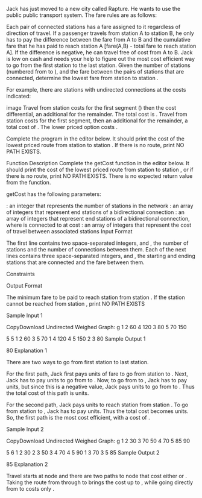Jack has just moved to a new city called Rapture. He wants to use the public public transport system. The fare rules are as follows:

Each pair of connected stations has a fare assigned to it regardless of direction of travel.
If a passenger travels from station A to station B, he only has to pay the difference between the fare from A to B and the cumulative fare that he has paid to reach station A [fare(A,B) - total fare to reach station A]. If the difference is negative, he can travel free of cost from A to B.
Jack is low on cash and needs your help to figure out the most cost efficient way to go from the first station to the last station. Given the number of stations  (numbered from  to ), and the fare between the  pairs of stations that are connected, determine the lowest fare from station  to station .

For example, there are  stations with undirected connections at the costs indicated:

image
Travel from station  costs  for the first segment () then the cost differential, an additional  for the remainder. The total cost is . Travel from station  costs  for the first segment, then an additional  for the remainder, a total cost of . The lower priced option costs .

Complete the program in the editor below. It should print the cost of the lowest priced route from station  to station . If there is no route, print NO PATH EXISTS.

Function Description
Complete the getCost function in the editor below. It should print the cost of the lowest priced route from station  to station , or if there is no route, print NO PATH EXISTS. There is no expected return value from the function.

getCost has the following parameters:

: an integer that represents the number of stations in the network
: an array of integers that represent end stations of a bidirectional connection
: an array of integers that represent end stations of a bidirectional connection, where  is connected to  at cost 
: an array of integers that represent the cost of travel between associated stations
Input Format

The first line contains two space-separated integers,  and , the number of stations and the number of connections between them.
Each of the next  lines contains three space-separated integers,  and , the starting and ending stations that are connected and the fare between them.

Constraints

Output Format

The minimum fare to be paid to reach station  from station . If the station  cannot be reached from station , print NO PATH EXISTS

Sample Input 1

CopyDownload
Undirected Weighed Graph: g
1
2
60
4
120
3
80
5
70
150

 
5 5
1 2 60
3 5 70
1 4 120
4 5 150
2 3 80
Sample Output 1

80
Explanation 1

There are two ways to go from first station to last station.

For the first path, Jack first pays  units of fare to go from station  to . Next, Jack has to pay  units to go from  to . Now, to go from  to , Jack has to pay  units, but since this is a negative value, Jack pays  units to go from  to . Thus the total cost of this path is  units.

For the second path, Jack pays  units to reach station  from station . To go from station  to , Jack has to pay  units. Thus the total cost becomes  units. So, the first path is the most cost efficient, with a cost of .


Sample Input 2

CopyDownload
Undirected Weighed Graph: g
1
2
30
3
70
50
4
70
5
85
90

 
5 6
1 2 30
2 3 50
3 4 70
4 5 90
1 3 70
3 5 85
Sample Output 2

85
Explanation 2

Travel starts at node  and there are two paths to node  that cost either  or . Taking the route from  through  to  brings the cost up to , while going directly from  to  costs only .
